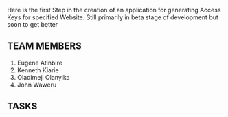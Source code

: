 Here is the first Step in the creation of an application for generating Access Keys for specified Website.
Still primarily in beta stage of development but soon to get better

## TEAM MEMBERS

1. Eugene Atinbire
2. Kenneth Kiarie
3. Oladimeji Olanyika
4. John Waweru

## TASKS
